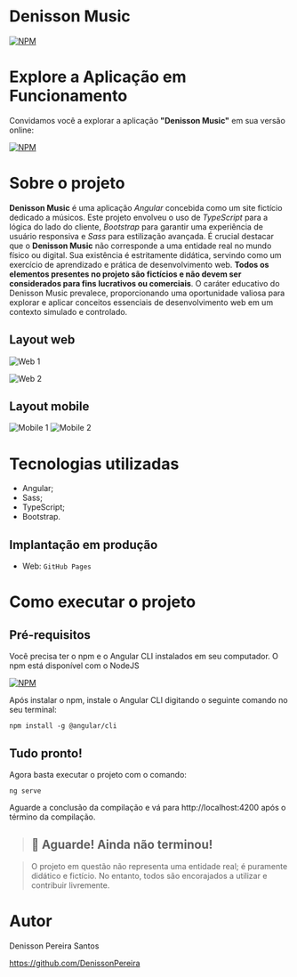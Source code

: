 # Denisson Music

[![NPM](https://img.shields.io/npm/l/react)](https://github.com/DenissonPereira/denisson-music/blob/main/LICENSE) 

# Explore a Aplicação em Funcionamento

Convidamos você a explorar a aplicação **"Denisson Music"** em sua versão online: 

[![NPM](https://img.shields.io/badge/Clique%20Aqui-8A2BE2)](https://denissonpereira.github.io/denisson-music/home)

# Sobre o projeto

**Denisson Music** é uma aplicação *Angular* concebida como um site fictício dedicado a músicos. Este projeto envolveu o uso de *TypeScript* para a lógica do lado do cliente, *Bootstrap* para garantir uma experiência de usuário responsiva e *Sass* para estilização avançada. É crucial destacar que o **Denisson Music** não corresponde a uma entidade real no mundo físico ou digital. Sua existência é estritamente didática, servindo como um exercício de aprendizado e prática de desenvolvimento web. **Todos os elementos presentes no projeto são fictícios e não devem ser considerados para fins lucrativos ou comerciais**. O caráter educativo do Denisson Music prevalece, proporcionando uma oportunidade valiosa para explorar e aplicar conceitos essenciais de desenvolvimento web em um contexto simulado e controlado.

## Layout web
![Web 1](./public/denis-music.gif) 

![Web 2](./public/web2.png) 

## Layout mobile
![Mobile 1](./public/mob1.jpg) ![Mobile 2](./public/mob2.jpg)

# Tecnologias utilizadas

- Angular;
- Sass;
- TypeScript;
- Bootstrap.

## Implantação em produção

- Web: `GitHub Pages`

# Como executar o projeto

## Pré-requisitos

Você precisa ter o npm e o Angular CLI instalados em seu computador. O npm está disponível com o NodeJS 

[![NPM](https://img.shields.io/badge/NodeJS-228B22)](https://nodejs.org/en)

Após instalar o npm, instale o Angular CLI digitando o seguinte comando no seu terminal:

```
npm install -g @angular/cli
```

## Tudo pronto!

Agora basta executar o projeto com o comando:

```
ng serve
```

Aguarde a conclusão da compilação e vá para http://localhost:4200 após o término da compilação.

>## 🚨 Aguarde! Ainda não terminou!

>O projeto em questão não representa uma entidade real; é puramente didático e fictício. No entanto, todos são encorajados a utilizar e contribuir livremente.

# Autor

Denisson Pereira Santos

https://github.com/DenissonPereira